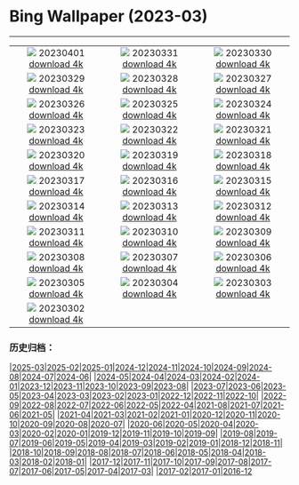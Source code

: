 # Bing Wallpaper (2023-03)
**************
| | | |
| :----: | :----: | :----: |
| ![](https://www.bing.com/th?id=OHR.FrogMonth_IT-IT3655283450_1920x1080.jpg) 20230401 [download 4k](https://www.bing.com/th?id=OHR.FrogMonth_IT-IT3655283450_UHD.jpg) | ![](https://www.bing.com/th?id=OHR.SteyrRiver_IT-IT3416305819_1920x1080.jpg) 20230331 [download 4k](https://www.bing.com/th?id=OHR.SteyrRiver_IT-IT3416305819_UHD.jpg) | ![](https://www.bing.com/th?id=OHR.PeacockFeathers_IT-IT3031908961_1920x1080.jpg) 20230330 [download 4k](https://www.bing.com/th?id=OHR.PeacockFeathers_IT-IT3031908961_UHD.jpg) |
| ![](https://www.bing.com/th?id=OHR.NuzzleManatee_IT-IT0566309775_1920x1080.jpg) 20230329 [download 4k](https://www.bing.com/th?id=OHR.NuzzleManatee_IT-IT0566309775_UHD.jpg) | ![](https://www.bing.com/th?id=OHR.MWDolomites_IT-IT9623800923_1920x1080.jpg) 20230328 [download 4k](https://www.bing.com/th?id=OHR.MWDolomites_IT-IT9623800923_UHD.jpg) | ![](https://www.bing.com/th?id=OHR.NYCClouds_IT-IT2520444146_1920x1080.jpg) 20230327 [download 4k](https://www.bing.com/th?id=OHR.NYCClouds_IT-IT2520444146_UHD.jpg) |
| ![](https://www.bing.com/th?id=OHR.WildAnza_IT-IT5465335805_1920x1080.jpg) 20230326 [download 4k](https://www.bing.com/th?id=OHR.WildAnza_IT-IT5465335805_UHD.jpg) | ![](https://www.bing.com/th?id=OHR.BasilicaAssisi_IT-IT3784069099_1920x1080.jpg) 20230325 [download 4k](https://www.bing.com/th?id=OHR.BasilicaAssisi_IT-IT3784069099_UHD.jpg) | ![](https://www.bing.com/th?id=OHR.TeatroFenice_IT-IT3199655399_1920x1080.jpg) 20230324 [download 4k](https://www.bing.com/th?id=OHR.TeatroFenice_IT-IT3199655399_UHD.jpg) |
| ![](https://www.bing.com/th?id=OHR.CloudsPatagonia_IT-IT3153567067_1920x1080.jpg) 20230323 [download 4k](https://www.bing.com/th?id=OHR.CloudsPatagonia_IT-IT3153567067_UHD.jpg) | ![](https://www.bing.com/th?id=OHR.LakePowellAerial_IT-IT2849674803_1920x1080.jpg) 20230322 [download 4k](https://www.bing.com/th?id=OHR.LakePowellAerial_IT-IT2849674803_UHD.jpg) | ![](https://www.bing.com/th?id=OHR.ColourDay_IT-IT1156012517_1920x1080.jpg) 20230321 [download 4k](https://www.bing.com/th?id=OHR.ColourDay_IT-IT1156012517_UHD.jpg) |
| ![](https://www.bing.com/th?id=OHR.PurpleCrocus_IT-IT0814790503_1920x1080.jpg) 20230320 [download 4k](https://www.bing.com/th?id=OHR.PurpleCrocus_IT-IT0814790503_UHD.jpg) | ![](https://www.bing.com/th?id=OHR.BarnOwlWinter_IT-IT0593848383_1920x1080.jpg) 20230319 [download 4k](https://www.bing.com/th?id=OHR.BarnOwlWinter_IT-IT0593848383_UHD.jpg) | ![](https://www.bing.com/th?id=OHR.MarsTars_IT-IT0079292622_1920x1080.jpg) 20230318 [download 4k](https://www.bing.com/th?id=OHR.MarsTars_IT-IT0079292622_UHD.jpg) |
| ![](https://www.bing.com/th?id=OHR.BallyvooneyCove_IT-IT9699051533_1920x1080.jpg) 20230317 [download 4k](https://www.bing.com/th?id=OHR.BallyvooneyCove_IT-IT9699051533_UHD.jpg) | ![](https://www.bing.com/th?id=OHR.ChengduPanda_IT-IT9074507305_1920x1080.jpg) 20230316 [download 4k](https://www.bing.com/th?id=OHR.ChengduPanda_IT-IT9074507305_UHD.jpg) | ![](https://www.bing.com/th?id=OHR.AgueroSpain_IT-IT8353001148_1920x1080.jpg) 20230315 [download 4k](https://www.bing.com/th?id=OHR.AgueroSpain_IT-IT8353001148_UHD.jpg) |
| ![](https://www.bing.com/th?id=OHR.CyprusMaze_IT-IT7940627451_1920x1080.jpg) 20230314 [download 4k](https://www.bing.com/th?id=OHR.CyprusMaze_IT-IT7940627451_UHD.jpg) | ![](https://www.bing.com/th?id=OHR.Cihan_Bektas_B03_03_IT-IT7231382966_1920x1080.jpg) 20230313 [download 4k](https://www.bing.com/th?id=OHR.Cihan_Bektas_B03_03_IT-IT7231382966_UHD.jpg) | ![](https://www.bing.com/th?id=OHR.TheaterRomania_IT-IT7062207948_1920x1080.jpg) 20230312 [download 4k](https://www.bing.com/th?id=OHR.TheaterRomania_IT-IT7062207948_UHD.jpg) |
| ![](https://www.bing.com/th?id=OHR.LongWharf_IT-IT5995299794_1920x1080.jpg) 20230311 [download 4k](https://www.bing.com/th?id=OHR.LongWharf_IT-IT5995299794_UHD.jpg) | ![](https://www.bing.com/th?id=OHR.shutterstock_1344992492_IT-IT1465751252_1920x1080.jpg) 20230310 [download 4k](https://www.bing.com/th?id=OHR.shutterstock_1344992492_IT-IT1465751252_UHD.jpg) | ![](https://www.bing.com/th?id=OHR.BasilicataMatera_IT-IT9374730410_1920x1080.jpg) 20230309 [download 4k](https://www.bing.com/th?id=OHR.BasilicataMatera_IT-IT9374730410_UHD.jpg) |
| ![](https://www.bing.com/th?id=OHR.IntlWomensDayChange_IT-IT7807876001_1920x1080.jpg) 20230308 [download 4k](https://www.bing.com/th?id=OHR.IntlWomensDayChange_IT-IT7807876001_UHD.jpg) | ![](https://www.bing.com/th?id=OHR.YuanyangChina_IT-IT0293846693_1920x1080.jpg) 20230307 [download 4k](https://www.bing.com/th?id=OHR.YuanyangChina_IT-IT0293846693_UHD.jpg) | ![](https://www.bing.com/th?id=OHR.IcelandHorses_IT-IT0936310690_1920x1080.jpg) 20230306 [download 4k](https://www.bing.com/th?id=OHR.IcelandHorses_IT-IT0936310690_UHD.jpg) |
| ![](https://www.bing.com/th?id=OHR.EpidaurusGreece_IT-IT2036947217_1920x1080.jpg) 20230305 [download 4k](https://www.bing.com/th?id=OHR.EpidaurusGreece_IT-IT2036947217_UHD.jpg) | ![](https://www.bing.com/th?id=OHR.PicoVolcano_IT-IT1449882802_1920x1080.jpg) 20230304 [download 4k](https://www.bing.com/th?id=OHR.PicoVolcano_IT-IT1449882802_UHD.jpg) | ![](https://www.bing.com/th?id=OHR.OrcaNorway_IT-IT1752392287_1920x1080.jpg) 20230303 [download 4k](https://www.bing.com/th?id=OHR.OrcaNorway_IT-IT1752392287_UHD.jpg) |
| ![](https://www.bing.com/th?id=OHR.NegratinSpain_IT-IT2219466753_1920x1080.jpg) 20230302 [download 4k](https://www.bing.com/th?id=OHR.NegratinSpain_IT-IT2219466753_UHD.jpg) |  |  |

### 历史归档：

|[2025-03](/../2025-03/2025-03.md)|[2025-02](/../2025-02/2025-02.md)|[2025-01](/../2025-01/2025-01.md)|[2024-12](/../2024-12/2024-12.md)|[2024-11](/../2024-11/2024-11.md)|[2024-10](/../2024-10/2024-10.md)|[2024-09](/../2024-09/2024-09.md)|[2024-08](/../2024-08/2024-08.md)|[2024-07](/../2024-07/2024-07.md)|[2024-06](/../2024-06/2024-06.md)|
|[2024-05](/../2024-05/2024-05.md)|[2024-04](/../2024-04/2024-04.md)|[2024-03](/../2024-03/2024-03.md)|[2024-02](/../2024-02/2024-02.md)|[2024-01](/../2024-01/2024-01.md)|[2023-12](/../2023-12/2023-12.md)|[2023-11](/../2023-11/2023-11.md)|[2023-10](/../2023-10/2023-10.md)|[2023-09](/../2023-09/2023-09.md)|[2023-08](/../2023-08/2023-08.md)|
|[2023-07](/../2023-07/2023-07.md)|[2023-06](/../2023-06/2023-06.md)|[2023-05](/../2023-05/2023-05.md)|[2023-04](/../2023-04/2023-04.md)|[2023-03](/2023-03.md)|[2023-02](/../2023-02/2023-02.md)|[2023-01](/../2023-01/2023-01.md)|[2022-12](/../2022-12/2022-12.md)|[2022-11](/../2022-11/2022-11.md)|[2022-10](/../2022-10/2022-10.md)|
|[2022-09](/../2022-09/2022-09.md)|[2022-08](/../2022-08/2022-08.md)|[2022-07](/../2022-07/2022-07.md)|[2022-06](/../2022-06/2022-06.md)|[2022-05](/../2022-05/2022-05.md)|[2022-04](/../2022-04/2022-04.md)|[2021-08](/../2021-08/2021-08.md)|[2021-07](/../2021-07/2021-07.md)|[2021-06](/../2021-06/2021-06.md)|[2021-05](/../2021-05/2021-05.md)|
|[2021-04](/../2021-04/2021-04.md)|[2021-03](/../2021-03/2021-03.md)|[2021-02](/../2021-02/2021-02.md)|[2021-01](/../2021-01/2021-01.md)|[2020-12](/../2020-12/2020-12.md)|[2020-11](/../2020-11/2020-11.md)|[2020-10](/../2020-10/2020-10.md)|[2020-09](/../2020-09/2020-09.md)|[2020-08](/../2020-08/2020-08.md)|[2020-07](/../2020-07/2020-07.md)|
|[2020-06](/../2020-06/2020-06.md)|[2020-05](/../2020-05/2020-05.md)|[2020-04](/../2020-04/2020-04.md)|[2020-03](/../2020-03/2020-03.md)|[2020-02](/../2020-02/2020-02.md)|[2020-01](/../2020-01/2020-01.md)|[2019-12](/../2019-12/2019-12.md)|[2019-11](/../2019-11/2019-11.md)|[2019-10](/../2019-10/2019-10.md)|[2019-09](/../2019-09/2019-09.md)|
|[2019-08](/../2019-08/2019-08.md)|[2019-07](/../2019-07/2019-07.md)|[2019-06](/../2019-06/2019-06.md)|[2019-05](/../2019-05/2019-05.md)|[2019-04](/../2019-04/2019-04.md)|[2019-03](/../2019-03/2019-03.md)|[2019-02](/../2019-02/2019-02.md)|[2019-01](/../2019-01/2019-01.md)|[2018-12](/../2018-12/2018-12.md)|[2018-11](/../2018-11/2018-11.md)|
|[2018-10](/../2018-10/2018-10.md)|[2018-09](/../2018-09/2018-09.md)|[2018-08](/../2018-08/2018-08.md)|[2018-07](/../2018-07/2018-07.md)|[2018-06](/../2018-06/2018-06.md)|[2018-05](/../2018-05/2018-05.md)|[2018-04](/../2018-04/2018-04.md)|[2018-03](/../2018-03/2018-03.md)|[2018-02](/../2018-02/2018-02.md)|[2018-01](/../2018-01/2018-01.md)|
|[2017-12](/../2017-12/2017-12.md)|[2017-11](/../2017-11/2017-11.md)|[2017-10](/../2017-10/2017-10.md)|[2017-09](/../2017-09/2017-09.md)|[2017-08](/../2017-08/2017-08.md)|[2017-07](/../2017-07/2017-07.md)|[2017-06](/../2017-06/2017-06.md)|[2017-05](/../2017-05/2017-05.md)|[2017-04](/../2017-04/2017-04.md)|[2017-03](/../2017-03/2017-03.md)|
|[2017-02](/../2017-02/2017-02.md)|[2017-01](/../2017-01/2017-01.md)|[2016-12](/../2016-12/2016-12.md)